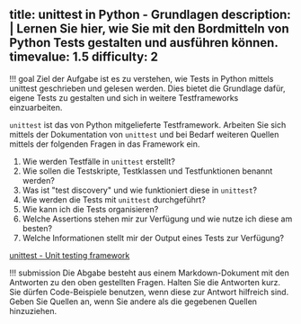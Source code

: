 title: unittest in Python - Grundlagen
description: | 
  Lernen Sie hier, wie Sie mit den Bordmitteln von Python Tests gestalten und ausführen können.  
timevalue: 1.5
difficulty: 2
---
!!! goal
    Ziel der Aufgabe ist es zu verstehen, wie Tests in Python mittels unittest geschrieben und 
    gelesen werden.
    Dies bietet die Grundlage dafür, eigene Tests zu gestalten und sich in weitere Testframeworks 
    einzuarbeiten.

`unittest` ist das von Python mitgelieferte Testframework.
Arbeiten Sie sich mittels der Dokumentation von `unittest` und bei Bedarf weiteren Quellen mittels 
der folgenden Fragen in das Framework ein.

1. Wie werden Testfälle in `unittest` erstellt?
2. Wie sollen die Testskripte, Testklassen und Testfunktionen benannt werden?
3. Was ist "test discovery" und wie funktioniert diese in `unittest`?
4. Wie werden die Tests mit `unittest` durchgeführt?
5. Wie kann ich die Tests organisieren?
6. Welche Assertions stehen mir zur Verfügung und wie nutze ich diese am besten?
7. Welche Informationen stellt mir der Output eines Tests zur Verfügung?

[unittest - Unit testing framework](https://docs.python.org/3.10/library/unittest.html)

!!! submission
    Die Abgabe besteht aus einem Markdown-Dokument mit den Antworten zu den oben gestellten Fragen.
    Halten Sie die Antworten kurz.
    Sie dürfen Code-Beispiele benutzen, wenn diese zur Antwort hilfreich sind.
    Geben Sie Quellen an, wenn Sie andere als die gegebenen Quellen hinzuziehen.
